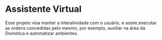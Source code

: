 # Assistente Virtual
Esse projeto visa manter a interatividade com o usuário, e assim,executar as ordens concedidas pelo mesmo, por exemplo, auxiliar na área da Domótica e automatizar ambientes.
 
